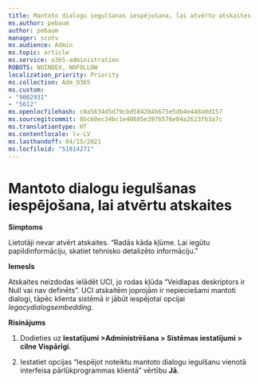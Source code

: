 ```yaml
---
title: Mantoto dialogu iegulšanas iespējošana, lai atvērtu atskaites
ms.author: pebaum
author: pebaum
manager: scotv
ms.audience: Admin
ms.topic: article
ms.service: o365-administration
ROBOTS: NOINDEX, NOFOLLOW
localization_priority: Priority
ms.collection: Adm_O365
ms.custom:
- "9002931"
- "5612"
ms.openlocfilehash: c8a5634d5d79cbd584284b675e5db4e448a0d157
ms.sourcegitcommit: 8bc60ec34bc1e40685e3976576e04a2623f63a7c
ms.translationtype: HT
ms.contentlocale: lv-LV
ms.lasthandoff: 04/15/2021
ms.locfileid: "51814271"
---
```

# <a name="enable-embedding-legacy-dialogs-to-open-reports"></a>Mantoto dialogu iegulšanas iespējošana, lai atvērtu atskaites

**Simptoms**

Lietotāji nevar atvērt atskaites. “Radās kāda kļūme. Lai iegūtu papildinformāciju, skatiet tehnisko detalizēto informāciju.”

**Iemesls**

Atskaites neizdodas ielādēt UCI, jo rodas kļūda “Veidlapas deskriptors ir Null vai nav definēts”. UCI atskaitēm joprojām ir nepieciešami mantoti dialogi, tāpēc klienta sistēmā ir jābūt iespējotai opcijai *legacydialogsembedding*.

**Risinājums**

1. Dodieties uz **Iestatījumi >Administrēšana > Sistēmas iestatījumi > cilne Vispārīgi**.

2. Iestatiet opcijas “Iespējot noteiktu mantoto dialogu iegulšanu vienotā interfeisa pārlūkprogrammas klientā” vērtību **Jā**.
